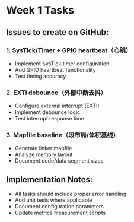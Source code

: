 # Week 1 Tasks

## Issues to create on GitHub:

### 1. SysTick/Timer + GPIO heartbeat（心跳）
- Implement SysTick timer configuration
- Add GPIO heartbeat functionality
- Test timing accuracy

### 2. EXTI debounce（外部中断去抖）
- Configure external interrupt (EXTI)
- Implement debounce logic
- Test interrupt response time

### 3. Mapfile baseline（段布局/体积基线）
- Generate linker mapfile
- Analyze memory layout
- Document code/data segment sizes

## Implementation Notes:
- All tasks should include proper error handling
- Add unit tests where applicable
- Document configuration parameters
- Update metrics measurement scripts
